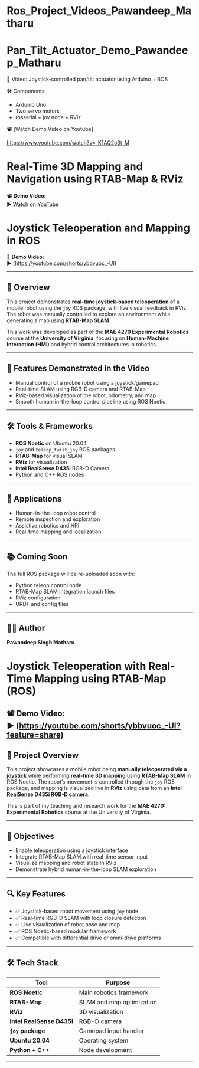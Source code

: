 # Ros_Project_Videos_Pawandeep_Matharu

# Pan_Tilt_Actuator_Demo_Pawandeep_Matharu

🎥 Video: Joystick-controlled pan/tilt actuator using Arduino + ROS

🛠️ Components:
- Arduino Uno
- Two servo motors
- rosserial + joy node + RViz

📽️ [Watch Demo Video on Youtube]

https://www.youtube.com/watch?v=_K1AQ2o3t_M

# Real-Time 3D Mapping and Navigation using RTAB-Map & RViz

📽️ **Demo Video:**  
▶️ [Watch on YouTube](https://youtu.be/7RBDBA6pTGQ)

# Joystick Teleoperation and Mapping in ROS

🎥 **Demo Video:**  
▶️ (https://youtube.com/shorts/ybbvuoc_-UI)

---

## 🧠 Overview

This project demonstrates **real-time joystick-based teleoperation** of a mobile robot using the `joy` ROS package, with live visual feedback in RViz. The robot was manually controlled to explore an environment while generating a map using **RTAB-Map SLAM**.

This work was developed as part of the **MAE 4270 Experimental Robotics** course at the **University of Virginia**, focusing on **Human-Machine Interaction (HMI)** and hybrid control architectures in robotics.

---

## 🎯 Features Demonstrated in the Video

- Manual control of a mobile robot using a joystick/gamepad
- Real-time SLAM using RGB-D camera and RTAB-Map
- RViz-based visualization of the robot, odometry, and map
- Smooth human-in-the-loop control pipeline using ROS Noetic

---

## 🛠️ Tools & Frameworks

- **ROS Noetic** on Ubuntu 20.04  
- `joy` and `teleop_twist_joy` ROS packages  
- **RTAB-Map** for visual SLAM  
- **RViz** for visualization  
- **Intel RealSense D435i** RGB-D Camera  
- Python and C++ ROS nodes  

---

## 🧪 Applications

- Human-in-the-loop robot control
- Remote inspection and exploration
- Assistive robotics and HRI
- Real-time mapping and localization

---

## 📚 Coming Soon

The full ROS package will be re-uploaded soon with:
- Python teleop control node
- RTAB-Map SLAM integration launch files
- RViz configuration
- URDF and config files

---

## 👨‍💻 Author

**Pawandeep Singh Matharu**  


# Joystick Teleoperation with Real-Time Mapping using RTAB-Map (ROS)

📽️ **Demo Video:**  
▶️ (https://youtube.com/shorts/ybbvuoc_-UI?feature=share)
---

## 🧠 Project Overview

This project showcases a mobile robot being **manually teleoperated via a joystick** while performing **real-time 3D mapping** using **RTAB-Map SLAM** in ROS Noetic. The robot’s movement is controlled through the `joy` ROS package, and mapping is visualized live in **RViz** using data from an **Intel RealSense D435i RGB-D camera**.

This is part of my teaching and research work for the **MAE 4270: Experimental Robotics** course at the University of Virginia.

---

## 🎯 Objectives

- Enable teleoperation using a joystick interface
- Integrate RTAB-Map SLAM with real-time sensor input
- Visualize mapping and robot state in RViz
- Demonstrate hybrid human-in-the-loop SLAM exploration

---

## 🔍 Key Features

- ✅ Joystick-based robot movement using `joy` node
- ✅ Real-time RGB-D SLAM with loop closure detection
- ✅ Live visualization of robot pose and map
- ✅ ROS Noetic-based modular framework
- ✅ Compatible with differential drive or omni-drive platforms

---

## 🛠️ Tech Stack

| Tool | Purpose |
|------|---------|
| **ROS Noetic** | Main robotics framework |
| **RTAB-Map** | SLAM and map optimization |
| **RViz** | 3D visualization |
| **Intel RealSense D435i** | RGB-D camera |
| **`joy` package** | Gamepad input handler |
| **Ubuntu 20.04** | Operating system |
| **Python + C++** | Node development |

---


